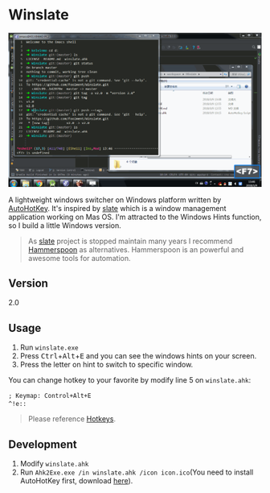 # Winslate
![v2.0-screen-capture](https://raw.githubusercontent.com/Foolment/Winslate/master/v2.0-screen-capture.gif)

A lightweight windows switcher on Windows platform written by [AutoHotKey](https://autohotkey.com/).
It's inspired by [slate](https://github.com/jigish/slate) which is a window management application working on Mas OS. I'm attracted to the Windows Hints function, so I build a little Windows version.
> As [slate](https://github.com/jigish/slate) project is stopped maintain many years I recommend [Hammerspoon](http://www.hammerspoon.org/) as alternatives. Hammerspoon is an powerful and  awesome tools for automation.

## Version
2.0

## Usage
1. Run `winslate.exe`
2. Press <kbd>Ctrl</kbd>+<kbd>Alt</kbd>+<kbd>E</kbd> and you can see the windows hints on your screen.
3. Press the letter on hint to switch to specific window.

You can change hotkey to your favorite by modify line 5 on `winslate.ahk`:
```
; Keymap: Control+Alt+E
^!e::
```
> Please reference [Hotkeys](https://autohotkey.com/docs/Hotkeys.htm).

## Development
1. Modify `winslate.ahk`
2. Run `Ahk2Exe.exe /in winslate.ahk /icon icon.ico`(You need to install AutoHotKey first, download [here](https://autohotkey.com/download/)).

